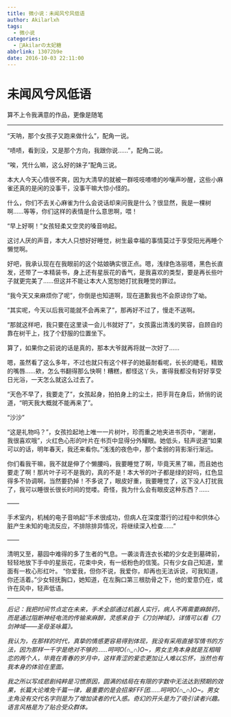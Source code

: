 ```yaml
---
title: 微小说：未闻风兮风低语
author: Akilarlxh
tags:
  - 微小说
categories:
  - 🍰Akilarの太妃糖
abbrlink: 13072b9e
date: 2016-10-03 22:11:00
---
```

# 未闻风兮风低语
算不上令我满意的作品，更像是随笔

---

 “天呐，那个女孩子又跑来做什么”，配角一说。

“啧啧，看到没，又是那个方向，我跟你说……”，配角二说。

“唉，凭什么嘛，这么好的妹子”配角三说。

本大人今天心情很不爽，因为大清早的就被一群吱吱喳喳的吵嚷声吵醒，这些小麻雀还真的是闲的没事干，没事干嘛大惊小怪的。

什么，你们不去关心麻雀为什么会说话却来问我是什么？很显然，我是一棵树啊……等等，你们这样的表情是什么意思啊，喂！

“早上好啊！”女孩轻柔又空灵的嗓音响起。

这讨人厌的声音，本大人只想好好睡觉，树生最幸福的事情莫过于享受阳光再睡个懒觉啊。

好吧，我承认现在在我眼前的这个姑娘确实很正点。嗯，浅绿色洛丽塔，黑色长直发，还带了一本精装书，身上还有星辰花的香气，是我喜欢的类型，要是再长些叶子就更完美了……但这并不能让本大人宽恕她打扰我睡觉的罪过。

“我今天又来麻烦你了呢”，你倒是也知道啊，现在道歉我也不会原谅你了呦。

“其实呢，今天以后我可能就不会再来了”，那再好不过了，慢走不送啊。

“那就这样吧，我只要在这里读一会儿书就好了”，女孩露出清浅的笑容，自顾自的靠在树干上，找了个舒服的位置坐下。

算了，如果你之前说的话是真的，那本大爷就再将就一次好了……

嗯，虽然看了这么多年，不过也就只有这个样子的她最耐看呢，长长的睫毛，精致的嘴唇……欸，怎么书翻得那么快啊！糟糕，都怪这丫头，害得我都没有好好享受日光浴，一天怎么就这么过去了。

“天色不早了，我要走了”，女孩起身，拍拍身上的尘土，把手背在身后，娇俏的说道，“明天我大概就不能再来了”。

“沙沙”

“这是礼物吗？”，女孩捡起地上唯一一片树叶，珍而重之地夹进书页中，“谢谢，我很喜欢哦”，火红色心形的叶片在书页中显得分外耀眼。她低头，轻声说道“如果可以的话，明年春天，我还来看你。”浅浅的夜色中，那个柔弱的背影渐行渐远。

你们看我干嘛，我不就是伸了个懒腰吗，我要睡觉了啊，毕竟天黑了嘛，而且她也要走了啊！那片叶子可不是我的，真的不是！本大爷的叶子都是绿的好吗，红色显得多不协调啊，当然要扔掉！不多说了，眼皮好重，我要睡觉了，这下没人打扰我了，我可以睡很长很长时间的觉喽。奇怪，我为什么会有眼皮这种东西？……

——

手术室内，机械的电子音响起“手术很成功，但病人在深度潜行的过程中和供体心脏产生未知的电流反应，不排除排异情况，将继续深入检查……”

——

清明又至，墓园中难得的多了生者的气息。一袭淡青连衣长裙的少女走到墓碑前，轻轻地放下手中的星辰花，花束中央，有一纸粉色的信笺。只有少女自己知道，里面有一枚心形红叶。
“你爱我，但你不说，我爱你，却再也无法诉说，可我知道，你还活着。”少女轻抚胸口，她知道，在左胸口第三根肋骨之下，他的爱意仍在，或许在风中，轻声低语。


---

*后记：我把时间节点定在未来，手术全部通过机器人实行，病人不再需要麻醉药，而是通过阻断神经电流的传输来麻醉，灵感来自于《刀剑神域》，详情可以看《刀剑神域——圣母圣咏篇》。*

*我认为，在那样的时代，真挚的情感更容易得到体现，我没有采用直接写情书的方法，因为那样一千字是绝对不够的……呵呵O(∩_∩)O~，男女主角本身就是互相暗恋的两个人，毕竟在青春的岁月中，这样青涩的爱恋更加让人难以忘怀，当然也有我本身的体验在里面。*

*我之所以写成悲剧纯粹是习惯原因，圆满的结局在有限的字数中无法达到预期的效果，长篇大论难免千篇一律，最重要的是会招来FFF团……呵呵O(∩_∩)O~。男女主角没有交代名字则是为了增加读者的代入感。奇幻的开头是为了吸引读者兴趣。语言风格是为了贴合受众群体。*
